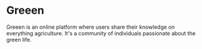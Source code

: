 # Greeen

Greeen is an online platform where users share their knowledge on everything agriculture. It's a community of individuals passionate about the green life.